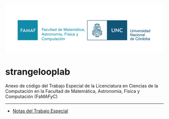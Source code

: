 ![logo famaf unc](images/Logo_FAMAF_UNC_color.png)

# strangelooplab

Anexo de código del Trabajo Especial de la Licenciatura en Ciencias de la Computación en la Facultad de Matemática, Astronomía, Física y Computación (FaMAFyC)

---

- [Notas del Trabajo Especial](https://www.overleaf.com/read/cpgcygtwksrf#97df54)